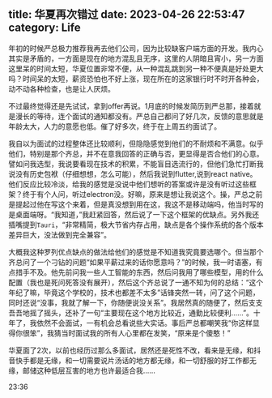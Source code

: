 title: 华夏再次错过
date: 2023-04-26 22:53:47
category: Life
---

年初的时候严总极力推荐我再去他们公司，因为比较缺客户端方面的开发。我内心其实是矛盾的，一方面是现在的地方混乱且无序，这里的人阴暗且宵小，另一方面这里呆的时间太短，华夏位置非常不便，从一种混乱跳到另一种不便真是好处更大吗？时间呆的太短，薪资恐怕也不好上涨，现在所在的这家银行时不时开各种会，动不动各种检查，也是让人厌烦。

不过最终觉得还是先试试，拿到offer再说。1月底的时候发简历到严总那，接着就是漫长的等待，连个面试的通知都没有。严总自己都问了好几次，反馈的意思就是年龄太大，人力的意愿也低。催了好多次，终于在上周五约面试了。

我自以为面试的过程整体还比较顺利，但隐隐感觉到他们的不耐烦和不满意。似乎他们，特别是那个齐总，并不在意我回答的正确与否，更显得是否合他们的心意。譬如问我选型，我说要看现在技术的积累，不能盲目选流行的，但他们急忙打断我说没有历史包袱（仔细想想，怎么可能），然后我说到flutter,说到react native。他们反应比较冷淡，给我的感觉是没说中他们想听的答案或许是没有听过这些框架？终于有个人问，听过electron没。好嘛，原来是想让我说这个。操，严总之前是提起过他在写这个来着，但是真没想到用在这，我这不是移动端吗，他当时写的是桌面端呀。“我知道，”我赶紧回答，然后说了一下这个框架的优缺点。另外我还插嘴提到`Tauri`，“非常精简，极大节省内存占用，缺点是各个操作系统的各个版本差异巨大，没法做到完全兼容”。

大概我这种罗列优点缺点的做法给他们的感觉是不知道我究竟要选哪个。但当那个齐总问了一个刁钻的问题“如果平薪过来的话你愿意吗？”的时候，我一时语塞，有点措手不及。他先前问我一些人工智能的东西，然后问我用了哪些模型，用的什么配置（我也是死问死答没有展开），然后这个齐总说了一通不知为何的总结：“这个年纪了嘛，毕竟这个学校的，技术也都差不太多”话锋突然一转，问了这个问题，同时还说“没事，我就了解一下，你随便说没关系”。我居然真的随便了，然后支支吾吾地摇了摇头，还补了一句“主要现在这个地方比较近，通勤比较便利……”。十年了，我依然不会面试，一有机会总看说些大实话。事后严总都嘲笑我“你这样显得你很笨”，我猜当时面试我的所有人心里都在发笑，“原来是个傻憨！”

华夏面了2次，以前也经历过那么多面试，居然还是死性不改，看来是无缘，和抖音快手都是无缘，和一切需要说片汤话的地方都无缘，和一切舒服的好工作都无缘，邮储这种低层互害的地方也许最适合我……

23:36
